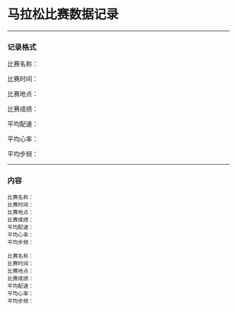 # 马拉松比赛数据记录



---

### 记录格式

比赛名称：

比赛时间：

比赛地点：

比赛成绩：

平均配速：

平均心率：

平均步频：

---

### 内容

```
比赛名称：
比赛时间：
比赛地点：
比赛成绩：
平均配速：
平均心率：
平均步频：
```

```
比赛名称：
比赛时间：
比赛地点：
比赛成绩：
平均配速：
平均心率：
平均步频：
```



